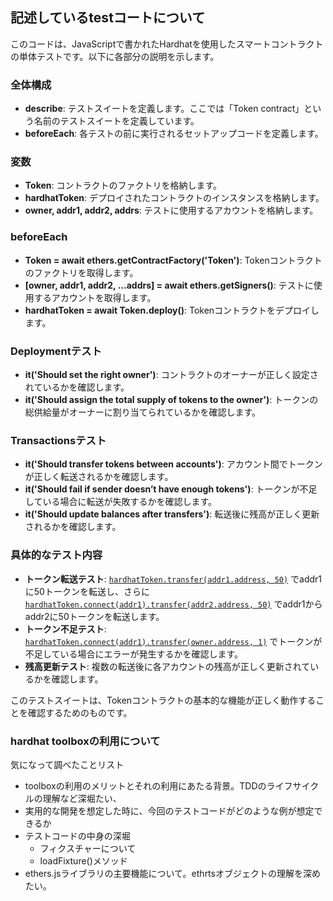 ## 記述しているtestコートについて

このコードは、JavaScriptで書かれたHardhatを使用したスマートコントラクトの単体テストです。以下に各部分の説明を示します。

### 全体構成

- **describe**: テストスイートを定義します。ここでは「Token contract」という名前のテストスイートを定義しています。
- **beforeEach**: 各テストの前に実行されるセットアップコードを定義します。

### 変数

- **Token**: コントラクトのファクトリを格納します。
- **hardhatToken**: デプロイされたコントラクトのインスタンスを格納します。
- **owner, addr1, addr2, addrs**: テストに使用するアカウントを格納します。

### beforeEach

- **Token = await ethers.getContractFactory('Token')**: Tokenコントラクトのファクトリを取得します。
- **[owner, addr1, addr2, ...addrs] = await ethers.getSigners()**: テストに使用するアカウントを取得します。
- **hardhatToken = await Token.deploy()**: Tokenコントラクトをデプロイします。

### Deploymentテスト

- **it('Should set the right owner')**: コントラクトのオーナーが正しく設定されているかを確認します。
- **it('Should assign the total supply of tokens to the owner')**: トークンの総供給量がオーナーに割り当てられているかを確認します。

### Transactionsテスト

- **it('Should transfer tokens between accounts')**: アカウント間でトークンが正しく転送されるかを確認します。
- **it('Should fail if sender doesn’t have enough tokens')**: トークンが不足している場合に転送が失敗するかを確認します。
- **it('Should update balances after transfers')**: 転送後に残高が正しく更新されるかを確認します。

### 具体的なテスト内容

- **トークン転送テスト**: [`hardhatToken.transfer(addr1.address, 50)`](command:_github.copilot.openSymbolFromReferences?%5B%22%22%2C%5B%7B%22uri%22%3A%7B%22scheme%22%3A%22file%22%2C%22authority%22%3A%22%22%2C%22path%22%3A%22%2FUsers%2Fkazumamiura%2F2024%2FBC%2Fproject%2Fhardhat%2Ftutorial%2Ftest%2FToken.js%22%2C%22query%22%3A%22%22%2C%22fragment%22%3A%22%22%7D%2C%22pos%22%3A%7B%22line%22%3A4%2C%22character%22%3A6%7D%7D%5D%2C%22a1855e46-f7bb-4ccc-9d4d-ce6ec3e563bc%22%5D "Go to definition") でaddr1に50トークンを転送し、さらに [`hardhatToken.connect(addr1).transfer(addr2.address, 50)`](command:_github.copilot.openSymbolFromReferences?%5B%22%22%2C%5B%7B%22uri%22%3A%7B%22scheme%22%3A%22file%22%2C%22authority%22%3A%22%22%2C%22path%22%3A%22%2FUsers%2Fkazumamiura%2F2024%2FBC%2Fproject%2Fhardhat%2Ftutorial%2Ftest%2FToken.js%22%2C%22query%22%3A%22%22%2C%22fragment%22%3A%22%22%7D%2C%22pos%22%3A%7B%22line%22%3A4%2C%22character%22%3A6%7D%7D%5D%2C%22a1855e46-f7bb-4ccc-9d4d-ce6ec3e563bc%22%5D "Go to definition") でaddr1からaddr2に50トークンを転送します。
- **トークン不足テスト**: [`hardhatToken.connect(addr1).transfer(owner.address, 1)`](command:_github.copilot.openSymbolFromReferences?%5B%22%22%2C%5B%7B%22uri%22%3A%7B%22scheme%22%3A%22file%22%2C%22authority%22%3A%22%22%2C%22path%22%3A%22%2FUsers%2Fkazumamiura%2F2024%2FBC%2Fproject%2Fhardhat%2Ftutorial%2Ftest%2FToken.js%22%2C%22query%22%3A%22%22%2C%22fragment%22%3A%22%22%7D%2C%22pos%22%3A%7B%22line%22%3A4%2C%22character%22%3A6%7D%7D%5D%2C%22a1855e46-f7bb-4ccc-9d4d-ce6ec3e563bc%22%5D "Go to definition") でトークンが不足している場合にエラーが発生するかを確認します。
- **残高更新テスト**: 複数の転送後に各アカウントの残高が正しく更新されているかを確認します。

このテストスイートは、Tokenコントラクトの基本的な機能が正しく動作することを確認するためのものです。



### hardhat toolboxの利用について

気になって調べたことリスト

* toolboxの利用のメリットとそれの利用にあたる背景。TDDのライフサイクルの理解など深堀たい、
* 実用的な開発を想定した時に、今回のテストコードがどのような例が想定できるか
* テストコードの中身の深堀
  * フィクスチャーについて
  * loadFixture()メソッド
* ethers.jsライブラリの主要機能について。ethrtsオブジェクトの理解を深めたい。
